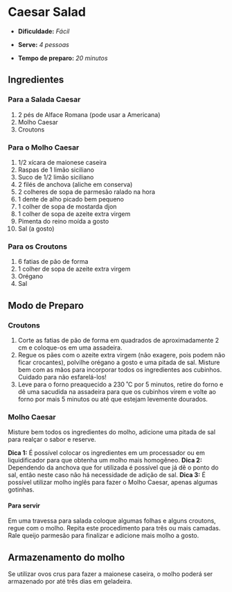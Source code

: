 # Caesar Salad

- **Dificuldade:** _Fácil_

- **Serve:** _4 pessoas_

- **Tempo de preparo:** _20 minutos_

## Ingredientes

### Para a Salada Caesar

1. 2 pés de Alface Romana (pode usar a Americana)
1. Molho Caesar
1. Croutons

### Para o Molho Caesar

1. 1/2 xícara de maionese caseira
1. Raspas de 1 limão siciliano
1. Suco de 1/2 limão siciliano
1. 2 filés de anchova (aliche em conserva)
1. 2 colheres de sopa de parmesão ralado na hora
1. 1 dente de alho picado bem pequeno
1. 1 colher de sopa de mostarda djon
1. 1 colher de sopa de azeite extra virgem
1. Pimenta do reino moída a gosto
1. Sal (a gosto)

### Para os Croutons

1. 6 fatias de pão de forma
1. 1 colher de sopa de azeite extra virgem
1. Orégano
1. Sal

## Modo de Preparo

### Croutons

1. Corte as fatias de pão de forma em quadrados de aproximadamente 2 cm e coloque-os em uma assadeira.
1. Regue os pães com o azeite extra virgem (não exagere, pois podem não ficar crocantes), polvilhe orégano a gosto e uma pitada de sal. Misture bem com as mãos para incorporar todos os ingredientes aos cubinhos. Cuidado para não esfarelá-los!
1. Leve para o forno preaquecido a 230 ˚C por 5 minutos, retire do forno e dê uma sacudida na assadeira para que os cubinhos virem e volte ao forno por mais 5 minutos ou até que estejam levemente dourados.

### Molho Caesar

Misture bem todos os ingredientes do molho, adicione uma pitada de sal para realçar o sabor e reserve.

**Dica 1:** É possível colocar os ingredientes em um processador ou em liquidificador para que obtenha um molho mais homogêneo.
**Dica 2:** Dependendo da anchova que for utilizada é possível que já dê o ponto do sal, então neste caso não há necessidade de adição de sal.
**Dica 3:** É possível utilizar molho inglês para fazer o Molho Caesar, apenas algumas gotinhas.

#### Para servir

Em uma travessa para salada coloque algumas folhas e alguns croutons, regue com o molho. Repita este procedimento para três ou mais camadas. Rale queijo parmesão para finalizar e adicione mais molho a gosto.

## Armazenamento do molho

Se utilizar ovos crus para fazer a maionese caseira, o molho poderá ser armazenado por até três dias em geladeira.

